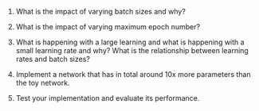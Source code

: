 1. What is the impact of varying batch sizes and why?

2. What is the impact of varying maximum epoch number?

3. What is happening with a large learning and what is happening with a small learning rate and why? What is the relationship between learning rates and batch sizes?

4. Implement a network that has in total around 10x more parameters than the toy network.

5. Test your implementation and evaluate its performance.